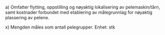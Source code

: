 a) Omfatter flytting, oppstilling og nøyaktig lokalisering av pelemaskin/tårn, samt kostnader forbundet med etablering av målegrunnlag for nøyaktig plassering av pelene.

x) Mengden måles som antall pelegrupper. Enhet: stk


